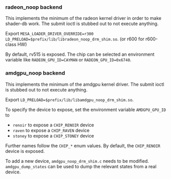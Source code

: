 ### radeon_noop backend

This implements the minimum of the radeon kernel driver in order to make shader-db work.
The submit ioctl is stubbed out to not execute anything.

Export `MESA_LOADER_DRIVER_OVERRIDE=r300
LD_PRELOAD=$prefix/lib/libradeon_noop_drm_shim.so`. (or r600 for r600-class HW)

By default, rv515 is exposed.  The chip can be selected an environment
variable like `RADEON_GPU_ID=CAYMAN` or `RADEON_GPU_ID=0x6740`.

### amdgpu_noop backend

This implements the minimum of the amdgpu kernel driver.  The submit ioctl is
stubbed out to not execute anything.

Export `LD_PRELOAD=$prefix/lib/libamdgpu_noop_drm_shim.so`.

To specify the device to expose, set the environment variable `AMDGPU_GPU_ID`
to

 - `renoir` to expose a `CHIP_RENOIR` device
 - `raven` to expose a `CHIP_RAVEN` device
 - `stoney` to expose a `CHIP_STONEY` device

Further names follow the `CHIP_*` enum values. By default, the `CHIP_RENOIR`
device is exposed.

To add a new device, `amdgpu_noop_drm_shim.c` needs to be modified.
`amdgpu_dump_states` can be used to dump the relevant states from a real
device.
